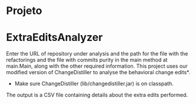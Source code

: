 # Projeto
# ExtraEditsAnalyzer


Enter the URL of repository under analysis and the path for the file with the refactorings and the file with commits purity in the main method at main.Main, along with the other required information.
This project uses our modified version of ChangeDistiller to analyse the behavioral change edits*.
 * Make sure ChangeDistiller (lib/changedistiller.jar) is on classpath.
 
The output is a CSV file containing details about the extra edits performed.